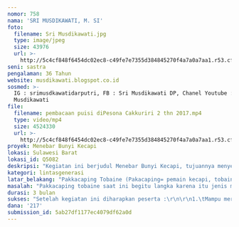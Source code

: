 ```yaml
---
nomor: 758
nama: 'SRI MUSDIKAWATI, M. SI'
foto:
  filename: Sri Musdikawati.jpg
  type: image/jpeg
  size: 43976
  url: >-
    http://5c4cf848f6454dc02ec8-c49fe7e7355d384845270f4a7a0a7aa1.r53.cf2.rackcdn.com/79fbc208-22d2-40a8-91ef-a6c5cc8851d0/Sri%20Musdikawati.jpg
seni: sastra
pengalaman: 36 Tahun
website: musdikawati.blogspot.co.id
sosmed: >-
  IG : srimusdkawatidarputri, FB : Sri Musdikawati DP, Chanel Youtube : Sri
  Musdikawati
file:
  filename: pembacaan puisi diPesona Cakkuriri 2 thn 2017.mp4
  type: video/mp4
  size: 4524330
  url: >-
    http://5c4cf848f6454dc02ec8-c49fe7e7355d384845270f4a7a0a7aa1.r53.cf2.rackcdn.com/2cbe8ada-d22d-462e-a197-f0eb796b1b5b/pembacaan%20puisi%20diPesona%20Cakkuriri%202%20thn%202017.mp4
proyek: Menebar Bunyi Kecapi
lokasi: Sulawesi Barat
lokasi_id: Q5082
deskripsi: "Kegiatan ini berjudul Menebar Bunyi Kecapi, tujuannya menyelamatkan satu seni music tradisional yaitu Pakkacaping Tobaine (Pemain kecapi perempuan). \r\n\r\nKegiatan ini akan didahului sosialisasi selama dua bulan,  kegiatan  intinya  ada dua jenis, yaitu,  Pertama, Workshop pendokumentasian, penulisan dan pelatihan bermain kecapi. Kedua,  pentas bermain kecapi bersama maestro kecapi. Pesertnya  40  siswa SMA, SMK se Kabupaten Polewali Mandar, mahasiswa dan sanggar seni yang akan dilaksanakan selama 3 hari. Tujuannya  melahirkan praktisi kacapi dan pendokumentasi kecapi. Ada  dua fokus materi.  Hari  pertama materinya umum: a) Membangun motivasi narasumbernya generasi muda pakkacaping tobaine yang pernah pentas di Thailand (2 narasumber), hari kedua b) sejarah kecapi Mandar, aspek karya sastra dalam kacaping, dan perspektif tradisi lisan (3 orang narasumber), c)  Materi kelompok A olah vocal dan  teknik bermain kecapi (2 orang narasumber), kelompok B  materinya metode  research dan metode penulisan (2 orang narasumber), dilanjutkan praktek.  Hari ke tiga 4) praktek lanjutan dan pentupan. \r\n\r\nKegiatan inti yang kedua adalah pentas bersama  maestro kacaping. Setelah  selesai workshop peserta akan diistirahatkan selama 2 minggu sambil latihan sendiri, kemudian akan dpanggil dan dikarantina selama tiga hari untuk persiapan pentas. Pentasnya   direncanakan akan dilaksanakan pada dua tempat umum yang berbeda kegiatan ini diakhiri dengan evaluasi dari budayawan, praktisi, dan akademisi."
kategori: lintasgenerasi
latar_belakang: "Pakkacaping Tobaine (Pakacaping= pemain kecapi, tobaine=perempuan), jadi maknanya adalah pemain kecapi perempuan. Asmadi Alimuddin (2013:12) mengurai Pakkacaping yaitu pa  yang di dalam bahasa Mandar termasuk awalan yang memuat makna profesi. Kacaping berarti kecapi, setelah kedua unsur tersebut digabungkan, maka terbentuk sisipan “k” sehingga terbentuklah kata pa-k-kacaping, yang membentuk makna orang yang berprofesi sebagai pemain kecaping. Pakkacaping tobaine adalah salah satu jenis permainan musik yang menggunakan media kacapi dan dilakukan oleh perempuan.\r\n\r\nJumlah Pakkacaping Tobaine yang menekuni profesi pemain kecapi atau yang ahli saat ini hanya tersisa dua orang yaitu Marayama dan Satuni, umurnya diperkirakan 80 tahun, beruntung ada satu generasi muda pakkacaping tobaine yang sarjana dan pernah pentas di Thailand, inilah yang diharapkan akan menjadi pembangun motivasi bagi para peserta, sebab itu diharapkan lewat program lintas generasi ini bisa membantu menyelamatkan pakkacaping tobaine dari kepunahan. Kegiatannya ada dua jenis yang pertama, workshop bermain kecapi, penulisan dan pendokumentasian. Yang kedua, pentas bermain kecapi bersama maestro yang akan didesain layaknya pentas kacapi di depan umum. Sasaran pengembangannya adalah siswa, mahasiswa dan sanggar seni dimaksud untuk memotivasi generasi muda dan memartabatkan Pakkacaping tobaine, sehingga lembaga pendidikan inilah yang paling tepat untuk disasar,  terakhir evaluasi tindak lanjut."
masalah: "Pakkacaping tobaine saat ini begitu langka karena itu jenis musik ini diperkirakan segera akan punah. Profesi ini dianggap tidak menjanjikan secara ekonomi, motivasi belajar rendah dan akses perempuan masih sangat terbatas dalam menekuni profesinya. Sehingga tidak banyak yang tertarik menekuninya.  Hal lain yang menyulitkan adalah adanya satu karakter vocal yang unik dari pakkacaping dan cara bermain kecapinya yang khas, yang lebih memprihatinkan tidak adanya sentuhan dunia pendidikan dalam profesi ini. Pembelajaran muatan local yang penulis perjuangkan sejak tahun 2011 sampai ke DPRD sampai saat ini tidak ada wujudnya. Padahal  pembelajaran dianggap salah satu solusi untuk mentransformasi pembinaan kesenian tradisional serta bahasa ke generasi berikutnya.\r\n\r\nKeperdulian eksekutif maupun legislative pada pemertahanan musik tradisional masih sangat rendah, festival-festival budaya belum mumpuni untuk melahirkan generasi pemusik tradisional ini, karena itu program ini mencoba mensinergikan antara dunia pendidikan dan praktisi pakkacaping tobaine. Agar mata  pemerintah terbuka untuk berpikir pentingnya menyelamatkan kesenian tradisional ini,  Sebab itu diakhir kegiatan ini rencananya akan mengundang budayawan, praktisi, pemerhati dan pemerintah untuk melakukan evaluasi dan rencana tindak lanjut. Berdasarkan pemaparan sebelumnya rumusan masalahnya adalah:\r\n\r\n1.\tBagaimanakan kehidupan ekonomi dan akses pakkacaping tobaine? \r\n2.\tBagaimanakan bermain kecapi dan ciri vocal pakkacaping tobaine?\r\n3.\tBagaimanakan tindak lanjut penyelamatan pakkacaping tobaine?"
durasi: 3 bulan
sukses: "Setelah kegiatan ini diharapkan peserta :\r\n\r\n1.\tMampu meriset masalah ekonomi dan masalah akses Pakkacaping tobaine dengan baik\r\n2.\tMampu melahirkan pemain kecapi sesuai standar pakkacaping tobaine. \r\n\r\nSelain itu dari kegiatan ini juga  diharapkan bisa memetakan tindak lanjut apa yang seharusnya dilakukan untuk menyelamatkan pakkacaping tobaine dari kepunahan."
dana: '217'
submission_id: 5ab27df1177ec4079df62a0d
---
```

